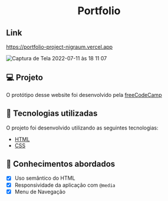 <h1 align="center">
  Portfolio
 </h1> 
 
## Link
https://portfolio-project-nigraum.vercel.app
 
![Captura de Tela 2022-07-11 às 18 11 07](https://user-images.githubusercontent.com/102248990/178359115-4b60f3cc-7f62-4a2a-be20-9433a45facb9.png)

## 💻 Projeto

O protótipo desse website foi desenvolvido pela [freeCodeCamp](https://www.freecodecamp.org/)

## 🚀 Tecnologias utilizadas

O projeto foi desenvolvido utilizando as seguintes tecnologias:

- [HTML](https://html.com/)
- [CSS](https://www.w3schools.com/css/css_website_layout.asp)


## 📝 Conhecimentos abordados

- [x] Uso semântico do HTML
- [x] Responsividade da aplicação com `@media`
- [x] Menu de Navegação

